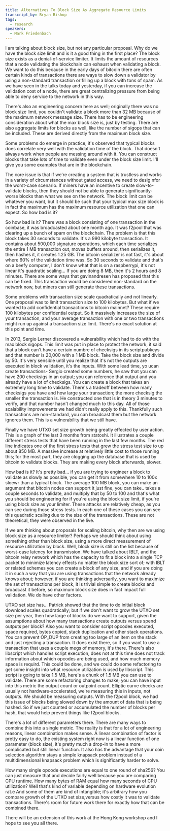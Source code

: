 ```yaml
---
title: Alternatives To Block Size As Aggregate Resource Limits
transcript_by: Bryan Bishop
tags:
  - research
speakers:
  - Mark Friedenbach
---
```

I am talking about block size, but not any particular proposal. Why do we have the block size limit and is it a good thing in the first place? The block size exists as a denial-of-service limiter. It limits the amount of resources that a node validating the blockchain can exhaust when validating a block. We want to do this because in the early days of bitcoin there are often certain kinds of transactions there are ways to slow down a validator by using a non-standard transaction or filling up a block with tons of spam. As we have seen in the talks today and yesterday, if you can increase the validation cost of a node, there are great centralizing pressure from being able to deny service to the network in this way.

There's also an engineering concern here as well; originally there was no block size limit, you couldn't validate a block more than 32 MB because of the maximum network message size. There has to be engineering consideration about what the max block size is, just by testing. There are also aggregate limits for blocks as well, like the number of sigops that can be included. These are derived directly from the maximum block size.

Some problems do emerge in practice, it's observed that typical blocks does correlate very well with the validation time of the block. That doesn't always work when people are messing around with it. You can construct blocks that take lots of time to validate even under the block size limit. I'll give you some examples that are in the blockchain.

The core issue is that if we're creating a system that is trustless and works in a variety of circumstances without gated access, we need to desig nfor the worst-case scenario. If miners have an incentive to create slow-to-validate blocks, then they should not be able to generate significantly-worse blocks than what we see on the network. The block limit can be whatever you want, but it should be such that your typical max size block is in fact the maximum has the maximum resource utilization that one can expect. So how bad is it?

So how bad is it? There was a block consisting of one transaction in the coinbase, it was broadcasted about one month ago. It was f2pool that was clearing up a bunch of spam on the blockchain. The problem is that this block takes 30 seconds to validate. It's a 990 kilobyte transaction. It contains about 500,000 signature operations, which each time serializes the entire 1 MB transaction out, moves buffers around, then serializes it, then hashes it, it creates 1.25 GB. The bitcoin serializer is not fast, it's about where 60% of the validation time was. So 30 seconds to validate and that's on a beefy computer, I don't know what that is on a raspberrypi, it's not linear it's quadratic scaling... If you are doing 8 MB, then it's 2 hours and 8 minutes. There are some ways that gavinandresen has proposed that this can be fixed. This transaction would be considered non-standard on the network now, but miners can still generate these transactions.

Some problems with transaction size scale quadratically and not linearly. One proposal was to limit transaction size to 100 kilobytes. But what if we wanted to add confidential transactions to bitcoin mainnet? These require 100 kilobytes per confidential output. So it massively increases the size of your transaction, and your average transaction with one or two transactions might run up against a transaction size limit. There's no exact solution at this point and time.

In 2013, Sergio Lerner discovered a vulnerability which had to do with the max block sigops. This limit was put in place to protect the network, it said that a block can't have a certain numbre of checksigs in its scriptpubkeys and that number is 20,000 with a 1 MB block. Take the block size and divide by 50. It's very sensible until you realize that it's not the outputs are executed in block validation, it's the inputs. With some lead time, yo ucan create transactions- Sergio created some numbers, he saw that you can have 200 checksigs in an output; you can reference that output and you already have a lot of checksigs. You can create a block that takes an extremely long time to validate. There's a tradeoff between how many checksigs you have and how large your transaction; the more checksig the smaller the transaction is. He constructed one that is in theory 3 minutes to verify, and that number hasn't changed much to this day. All of those scalability improvements we had didn't really apply to this. Thankfully such transactions are non-standard, you can broadcast them but the network ignores them. This is a vulnerability that we still have.

Finally we have UTXO set size growth being greatly effected by user action. This is a graph of the last 3 months from statoshi. It illustrates a couple different stress tests that have been running in the last few months. The red line indicates one of the first stress tests that grew the stress test size to up about 850 MB. A massive increase at relatively little cost to those running this; for the most part, they are clogging up the database that is used by bitcoin to validate blocks. They are making every block afterwards, slower.

How bad is it? It's pretty bad... if you are trying to engineer a block to validate as slowly as possible, you can get it from somewhere 10 to 100x sloewr than a typical block. The average 100 MB block, you can make an argument that bitcoin nodes can support it just fine, you can take.. takes a couple seconds to validate, and multiply that by 50 to 100 and that's what you should be engineering for if you're using the block size limit, if you're using block size as your limiter. These attacks are relatively cheap, as you can see during those stress tests. In each one of these cases you can see this quadratic scaling due to the size of the transactions. These are not theoretical, they were observed in the live.

If we are thinking about proposals for scaling bitcoin, why then are we using block size as a resource limiter? Perhaps we should think about using something other than block size, using a more direct measurement of resource utilization by block. Well, block size is still on the list because of worst-case latency for transmission. We have talked about IBLT, and the bitcoin relay network which has the capacity to fit a block into a single TCP packet to minimize latency effects no matter the block size sort of; with IBLT or related schemes you can create a block of any size, and if you are doing it in such a way that you are using transactions that the network already knows about; however, if you are thinking adversarily, you want to maximize the set of transactions per block, it is trivial simple to create blocks and broadcast it before, so maximum block size does in fact impact full validation. We do have other factors.

UTXO set size has... Patrick showed that the time to do initial block download scales quadratically; but if we don't want to grow the UTXO set size per year, then how large of blocks do we want to support, given the assumptions about how many transactions create outputs versus spend outputs per block? Also you want to consider script opcodes executed, space required, bytes copied, stack duplication and other stack operations. You can prevent OP\_DUP from creating too large of an item on the stack and just rejecting a transaction. It does exist there, so if you want to use a transaction that uses a couple megs of memory, it's there. There's also libscript which handles script execution, does not at this time does not track information about which opcodes are being used, and how much memory space is requird. This could be done, and we could do some refactoring to get some insight into what resource utilization is used by libscript. This script is going to take 1.5 MB, here's a chunk of 1.5 MB you can use to validate. There are some refactoring changes to make; you can have input into this metric the output count or outpoint count. Elliptic curve checks are usually not hardware-accelerated, we're measuring this in inputs, not outputs. We should be measuring outputs. With the f2pool block, we had this issue of blocks being slowed down by the amount of data that is being hashed. So if we just counted or accumulated the number of blocks per hash, that would help prevent things like f2pool blocks.

There's a lot of different parameters there. There are many ways to combine this into a single metric. The reality is that for a lot of engineering reasons, linear combination makes sense. A linear combination of factor is pretty easy to do, the existing system right now is a linear function of one parameter (block size), it's pretty much a drop-in to have a more complicated but still linear function. It also has the advantage that your coin selection algorithm stays a simple knapsack problem instead of a multidimensional knapsack problem which is significantly harder to solve.

How many single opcode executions are equal to one round of sha256? You can just measure that and decide fairly well because you are comparing CPU runtime. How many bytes of RAM equal how many seconds of CPU utilization? Well that's kind of variable depending on hardware evolution rat.e And some of them are kind of intangible; it's arbitrary how you compare growth of the UTXO set size,versus how costly it was to validate transactions. There's room for future work there for exactly how that can be combined there.

There will be an extension of this work at the Hong Kong workshop and I hope to see you all there.
